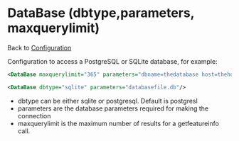 DataBase (dbtype,parameters, maxquerylimit)
===========================================

Back to [Configuration](./Configuration.md)

Configuration to access a PostgreSQL or SQLite database, for example:

```xml
<DataBase maxquerylimit="365" parameters="dbname=thedatabase host=thehostname user=theuser password=asecretpassword"/>
```

```xml
<DataBase dbtype="sqlite" parameters="databasefile.db"/>
```

-   dbtype can be either sqlite or postgresql. Default is postgresl
-   parameters are the database parameters required for making the
    connection
-   maxquerylimit is the maximum number of results for a getfeatureinfo
    call.

